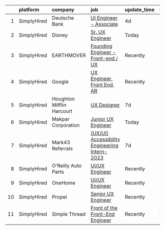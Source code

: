 

|    | platform    | company                   | job                                                                                                                                                   | update_time   | location          |
|---:|:------------|:--------------------------|:------------------------------------------------------------------------------------------------------------------------------------------------------|:--------------|:------------------|
|  1 | SimplyHired | Deutsche Bank             | [UI Engineer - Associate](https://www.simplyhired.com/job/xKXIX_SdGOKBmnKV_vmgpGfaSyICf9DJkHyr7Y0JvlZKrU9PsDvKkw?q=ux+engineer)                       | 4d            | Cary, NC          |
|  2 | SimplyHired | Disney                    | [Sr. UX Engineer](https://www.simplyhired.com/job/dhxe461NTRFYkygmA7EYeazdbycJG_OxhwuX24wr1G82OHQidyxfRA?q=ux+engineer)                               | Today         | Burbank, CA       |
|  3 | SimplyHired | EARTHMOVER                | [Founding Engineer - Front-end / UX](https://www.simplyhired.com/job/sibg0txBTR4aGm5QwEGyLFMU1T9Icu5xb7cadmmFuIn0kAky7UuW9Q?q=ux+engineer)            | Recently      | Remote            |
|  4 | SimplyHired | Google                    | [UX Engineer, Front End, AR](https://www.simplyhired.com/job/MT11ThdpkYChRJqs18_BxsUEdF4oC4xkXdi6tjG_Lsn5ngy6KI0Tuw?q=ux+engineer)                    | Recently      | Mountain View, CA |
|  5 | SimplyHired | Houghton Mifflin Harcourt | [UX Designer](https://www.simplyhired.com/job/qTqRdoI-E18ZNebzOThRtlOunoXPsoLUihubCJDRyB0T7FdXTZJfLw?q=ux+engineer)                                   | 7d            | United States     |
|  6 | SimplyHired | Makpar Corporation        | [Junior UX Engineer](https://www.simplyhired.com/job/EX0F546KF3GSPiNbL34KBCv4SGkw_yuIY02gV9AJgVujUG6SFfsJew?q=ux+engineer)                            | Today         | Remote            |
|  7 | SimplyHired | Mark43 Referrals          | [(UX/UI) Accessibility Engineering Intern-2023](https://www.simplyhired.com/job/Rxnz5HiazU3PocxHu-ry1vVVSirveqq4StzgW99MeyNC459NPKbEhw?q=ux+engineer) | 7d            | Boston, MA        |
|  8 | SimplyHired | O'Reilly Auto Parts       | [UI/UX Engineer](https://www.simplyhired.com/job/Ch-0AedvTb5tUSAA4MQ0HrakRmjatsEApHM2Ju6e0Z34OKtcTFyUBg?q=ux+engineer)                                | Recently      | Springfield, MO   |
|  9 | SimplyHired | OneHome                   | [UI/UX Engineer](https://www.simplyhired.com/job/YuhJTOLkG6Kq5nmq7mYvq1wsu_cNU27ZpSeoi6GjVAmQBWaEe-4Jig?q=ux+engineer)                                | Recently      | Remote            |
| 10 | SimplyHired | Propel                    | [Senior UX Engineer](https://www.simplyhired.com/job/PUVBctx5QyNTzQDfWy8ZJPF9ak8IbZm1d8Sj37pA5iTiPyE0voI66Q?q=ux+engineer)                            | Recently      | Brooklyn, NY      |
| 11 | SimplyHired | Simple Thread             | [Front of the Front-End Engineer](https://www.simplyhired.com/job/_R6mQNe7VzfJs7jr-jHO1b-ERdM7ICazI8awMpk_FC8RiC-mxPonnQ?q=ux+engineer)               | Recently      | Glen Allen, VA    |